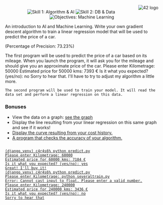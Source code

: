 <!-- ft_linear_regression -->
<a href="https://www.42.fr/">
    <img src="https://www.universfreebox.com/UserFiles/image/site_logo.gif" alt="42 logo" title="42" align="right" />
</a>

<p align="center">
    <img src="https://img.shields.io/badge/Skill%201-Algorithm&AI-9cf" alt="Skill 1: Algorithm & AI">
    <img src="https://img.shields.io/badge/Skill%202-DB%20%26%20Data-blue" alt="Skill 2: DB & Data">
    <img src="https://img.shields.io/badge/Objectives-Machine%20Learning-brightgreen" alt="Objectives: Machine Learning">
</p>

<p>
    An introduction to AI and Machine Learning. Write your own gradient descent algorithm to train a linear regression model that will be used to predict the price of a car.
</p>
(Percentage of Precision: 73.23%)
<p>
    The first program will be used to predict the price of a car based on its mileage. When you launch the program, it will ask you for the mileage and should give you an approximate price of the car. 
    Please enter Kilometrage: 50000
Estimated price for 50000 kms: 7393 €
Is it what you expected? (yes/no): no
Sorry to hear that. I'll have to try to adjust my algorithm a little more.
    
    The second program will be used to train your model. It will read the data set and perform a linear regression on this data.
</p>

<h3>Bonuses</h3>
<ul>
    <li>View the data on a graph: <a href="<ul>https://github.com/beatriangu/ft_linear_regression/blob/main/without%20training.png">see the graph</a></li>
    <li>Display the line resulting from your linear regression on this same graph and see if it works!</li><a href="https://github.com/beatriangu/ft_linear_regression/blob/main/predict.png">
    <li>Display the curve resulting from your cost history.</li>
    <li>A program that checks the accuracy of your algorithm.</li>
</ul>

<pre>
<code>
(django_venv) c4r4s6% python predict.py
Please enter Kilometrage: 60000
Estimated price for 60000 kms: 7184 €
Is it what you expected? (yes/no): yes
Great! I'll buy it!
(django_venv) c4r4s6% python predict.py
Please enter Kilometrage: python severaltrain.py
Error: Cannot cast input to float. Please enter a valid number.
Please enter Kilometrage: 240000
Estimated price for 240000 kms: 3436 €
Is it what you expected? (yes/no): no
Sorry to hear that
